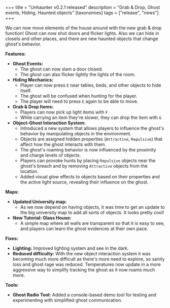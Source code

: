 +++
title = "Unhaunter v0.2.1 released"
description = "Grab & Drop, Ghost events, Hiding, Haunted objects"
[taxonomies]
tags = ["release", "news"]
+++

We can now move elements of the house around with the new grab & drop function!
Ghost can now shut doors and flicker lights.
Also we can hide in closets and other places, and there are new haunted objects that
change ghost's behavior.

<!--more-->

**Features:**

* **Ghost Events:**
    * The ghost can now slam a door closed.
    * The ghost can also flicker lightly the lights of the room.
* **Hiding Mechanics:**
    * Player can now press `E` near tables, beds, and other objects to hide itself.
    * The ghost will be confused when hunting for the player.
    * The player will need to press `E` again to be able to move.
* **Grab & Drop Items:**
    * Players can now pick up light items with `F`
    * While carrying an item they're slower, they can drop the item with `G`
* **Object-Ghost Interaction System:** 
    * Introduced a new system that allows players to influence the ghost's 
      behavior by manipulating objects in the environment.
    * Objects are assigned hidden properties (`Attractive`, `Repulsive`) that
      affect how the ghost interacts with them.
    * The ghost's roaming behavior is now influenced by the proximity
      and charge levels of objects.
    * Players can provoke hunts by placing `Repulsive` objects near 
      the ghost's breach and by removing `Attractive` objects from the location.
    * Added visual glow effects to objects based on their properties
      and the active light source, revealing their influence on the ghost.

**Maps:**

* **Updated University map:**
    * As we now depend on having objects, it was time to get an update to the
      big university map to add all sorts of objects. It looks pretty cool!
* **New Tutorial: Glass House:**
    * A simple map where all walls are transparent so that it is easy to see, 
      and players can learn the ghost evidences at their own pace.

**Fixes:**

* **Lighting:** Improved lighting system and see in the dark.
* **Reduced difficulty:** With the new object interaction system it was becoming
  much more difficult as there's more need to explore, so sanity loss and ghost rage
  was reduced. Temperatures now update in a more aggressive way to simplify tracking
  the ghost as it now roams much more.

**Tools:**

* **Ghost Radio Tool:**  Added a console-based demo tool for testing and
  experimenting with simplified ghost communication.
